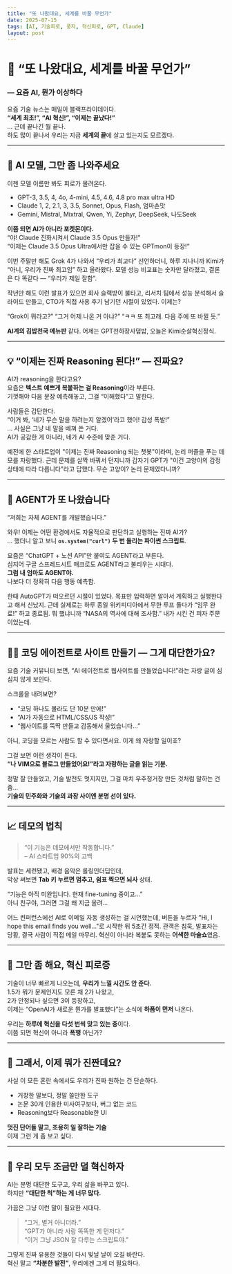 ```yaml
---
title: "또 나왔대요, 세계를 바꿀 무언가"
date: 2025-07-15
tags: [AI, 기술피로, 풍자, 혁신피로, GPT, Claude]
layout: post
---
```


# 🤖 “또 나왔대요, 세계를 바꿀 무언가”
### — 요즘 AI, 뭔가 이상하다

요즘 기술 뉴스는 매일이 블랙프라이데이다.  
**“세계 최초!”, “AI 혁신!”, “이제는 끝났다!”**  
… 근데 끝나긴 뭘 끝나.  
하도 많이 끝나서 우리는 지금 **세계의 끝**에 살고 있는지도 모르겠다.

---

## 🧠 AI 모델, 그만 좀 나와주세요

이젠 모델 이름만 봐도 피로가 몰려온다.

- GPT-3, 3.5, 4, 4o, 4-mini, 4.5, 4.6, 4.8 pro max ultra HD
- Claude 1, 2, 2.1, 3, 3.5, Sonnet, Opus, Flash, 엄마손맛
- Gemini, Mistral, Mixtral, Qwen, Yi, Zephyr, DeepSeek, 나도Seek

**이쯤 되면 AI가 아니라 포켓몬이다.**  
“야! Claude 진화시켜서 Claude 3.5 Opus 만들자!”  
“이제는 Claude 3.5 Opus Ultra에서만 잡을 수 있는 GPTmon이 등장!”

이번 주말만 해도 Grok 4가 나와서 “우리가 최고다” 선언하더니, 하루 지나니까 Kimi가 “아니, 우리가 진짜 최고임” 하고 올라왔다. 모델 성능 비교표는 숫자만 달라졌고, 결론은 다 똑같다 — “우리가 제일 잘함”.

작년만 해도 이런 발표가 있으면 회사 슬랙방이 불타고, 리서치 팀에서 성능 분석해서 슬라이드 만들고, CTO가 직접 사용 후기 남기던 시절이 있었다. 
이제는?

“Grok이 뭐라고?”
“그거 어제 나온 거 아냐?”
“ㅋㅋ 또 최고래. 다음 주에 또 바뀔 듯.”

**AI계의 김밥천국 메뉴판** 같다. 어제는 GPT천하장사덮밥, 오늘은 Kimi순살혁신정식.

---

## 💡 “이제는 진짜 Reasoning 된다!” — 진짜요?

AI가 reasoning을 한다고요?  
요즘은 **텍스트 예쁘게 복붙하는 걸 Reasoning**이라 부른다.  
기껏해야 다음 문장 예측해놓고, 그걸 “이해했다”고 말한다.

사람들은 감탄한다.  
“이거 봐, ‘네가 무슨 말을 하려는지 알겠어’라고 했어! 감성 폭발!”  
… 사실은 그냥 네 말을 베껴 쓴 거다.  
AI가 공감한 게 아니라, 네가 AI 수준에 맞춘 거다.

예전에 한 스타트업이 "이제는 진짜 Reasoning 되는 챗봇"이라며, 논리 퍼즐을 푸는 데모를 자랑했다. 근데 문제를 살짝 바꿔서 던지니까 갑자기 GPT가 "이건 고양이의 감정 상태에 따라 다릅니다"라고 답했다. 무슨 고양이? 논리 문제였다니까?

---

## 🔮 AGENT가 또 나왔습니다

“저희는 자체 AGENT를 개발했습니다.”

와우! 이제는 어떤 환경에서도 자율적으로 판단하고 실행하는 진짜 AI가?  
… 했더니 알고 보니 **`os.system("curl")` 두 번 돌리는 파이썬 스크립트**.

요즘은 “ChatGPT + 노션 API”만 붙여도 AGENT라고 부른다.  
심지어 구글 스프레드시트 매크로도 AGENT라고 불리우는 시대다.  
**그럼 내 엄마도 AGENT야.**  
나보다 더 정확히 다음 행동 예측함.

한때 AutoGPT가 떠오르던 시절이 있었다. 목표만 입력하면 알아서 계획하고 실행한다고 해서 신났지. 근데 실제로는 하루 종일 위키피디아에서 무한 루프 돌다가 “임무 완료!” 하고 종료됨. 뭐 했냐니까 “NASA의 역사에 대해 조사함.” 내가 시킨 건 피자 주문이었는데.

---

## 🧑‍💻 코딩 에이전트로 사이트 만들기 — 그게 대단한가요?

요즘 기술 커뮤니티 보면, “AI 에이전트로 웹사이트를 만들었습니다!”라는 자랑 글이 심심치 않게 보인다. 

스크롤을 내려보면?  
- “코딩 하나도 몰라도 단 10분 만에!”  
- “AI가 자동으로 HTML/CSS/JS 작성!”  
- “웹사이트를 뚝딱 만들고 감동해서 울었습니다...”

아니, 코딩을 모르는 사람도 할 수 있다면서요. 이게 왜 자랑할 일이죠?

그걸 보면 이런 생각이 든다.  
**“나 VIM으로 블로그 만들었어요!”라고 자랑하는 글을 읽는 기분.**

정말 잘 만들었고, 기술 발전도 멋지지만, 그걸 마치 우주정거장 만든 것처럼 말하는 건 좀...  
**기술의 민주화와 기술의 과장 사이엔 분명 선이 있다.**

---

## 📈 데모의 법칙

> “이 기능은 데모에서만 작동합니다.”  
> – AI 스타트업 90%의 고백

발표는 세련됐고, 배경 음악은 롤링인더딥인데,  
막상 써보면 **Tab 키 누르면 멈추고, 쉼표 찍으면 뇌사** 상태.

“기능은 아직 미완입니다. 현재 fine-tuning 중이고…”  
아니 친구야, 그러면 그걸 왜 지금 올려…

어느 컨퍼런스에선 AI로 이메일 자동 생성하는 걸 시연했는데, 버튼을 누르자 "Hi, I hope this email finds you well..."로 시작한 뒤 5초간 정적. 관객은 침묵, 발표자는 당황, 결국 사람이 직접 메일 마무리. 혁신이 아니라 복붙도 못하는 **어색한 마술쇼**였음.

---

## 🛑 그만 좀 해요, 혁신 피로증

기술이 너무 빠르게 나오는데, **우리가 느낄 시간도 안 준다.**  
1.5가 뭐가 문제인지도 모른 채 2가 나왔고,  
2가 안정되나 싶으면 3이 등장하고,  
이제는 “OpenAI가 새로운 뭔가를 발표했다”는 소식에 **하품이 먼저** 나온다.

우리는 **하루에 혁신을 다섯 번씩 맞고 있는 중**이다.  
이쯤 되면 혁신이 아니라 **폭행** 아닌가?

---

## 🤡 그래서, 이제 뭐가 진짠데요?

사실 이 모든 혼란 속에서도 우리가 진짜 원하는 건 단순하다.

- 거창한 말보다, 정말 쓸만한 도구
- 논문 30개 인용한 미사여구보다, 버그 없는 코드
- Reasoning보다 Reasonable한 UI

**멋진 단어들 말고, 조용히 일 잘하는 기술**  
이제 그런 게 좀 보고 싶다.

---

## 🙏 우리 모두 조금만 덜 혁신하자

AI는 분명 대단한 도구고, 우리 삶을 바꾸고 있다.  
하지만 **“대단한 척”하는 게 너무 많다.**

가끔은 그냥 이런 말이 필요한 시대다.

> “그거, 별거 아니더라.”  
> “GPT가 아니라 사람 똑똑한 게 먼저다.”  
> “이거 그냥 JSON 잘 다루는 스크립트야.”

그렇게 진짜 유용한 것들이 다시 빛날 날이 오길 바란다.  
혁신 말고 **“차분한 발전”**, 우리에겐 그게 더 필요하다.


